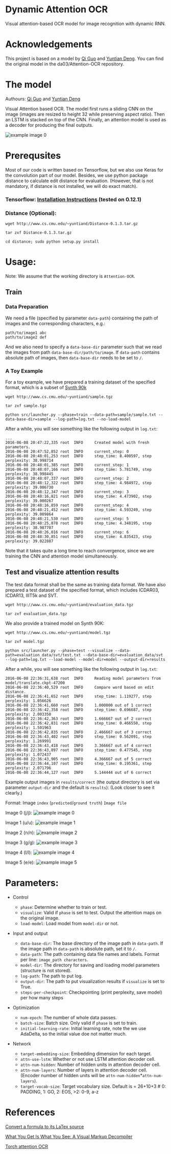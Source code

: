
# Dynamic Attention OCR

Visual attention-based OCR model for image recognition with dynamic RNN.

# Acknowledgements

This project is based on a model by [Qi Guo](http://qiguo.ml)  and [Yuntian Deng](https://github.com/da03). You can find the original model in the da03/Attention-OCR repository.

# The model
Authours: [Qi Guo](http://qiguo.ml) and [Yuntian Deng](https://github.com/da03)

Visual Attention based OCR. The model first runs a sliding CNN on the image (images are resized to height 32 while preserving aspect ratio). Then an LSTM is stacked on top of the CNN. Finally, an attention model is used as a decoder for producing the final outputs.

![example image 0](http://cs.cmu.edu/~yuntiand/OCR-2.jpg)

# Prerequsites
Most of our code is written based on Tensorflow, but we also use Keras for the convolution part of our model. Besides, we use python package distance to calculate edit distance for evaluation. (However, that is not mandatory, if distance is not installed, we will do exact match).

### Tensorflow: [Installation Instructions](https://www.tensorflow.org/get_started/os_setup#download-and-setup) (tested on 0.12.1)

### Distance (Optional):

```
wget http://www.cs.cmu.edu/~yuntiand/Distance-0.1.3.tar.gz
```

```
tar zxf Distance-0.1.3.tar.gz
```

```
cd distance; sudo python setup.py install
```

# Usage:

Note: We assume that the working directory is `Attention-OCR`.

## Train

### Data Preparation
We need a file (specified by parameter `data-path`) containing the path of images and the corresponding characters, e.g.:

```
path/to/image1 abc
path/to/image2 def
```

And we also need to specify a `data-base-dir` parameter such that we read the images from path `data-base-dir/path/to/image`. If `data-path` contains absolute path of images, then `data-base-dir` needs to be set to `/`.

### A Toy Example

For a toy example, we have prepared a training dataset of the specified format, which is a subset of [Synth 90k](http://www.robots.ox.ac.uk/~vgg/data/text/)

```
wget http://www.cs.cmu.edu/~yuntiand/sample.tgz
```

```
tar zxf sample.tgz
```

```
python src/launcher.py --phase=train --data-path=sample/sample.txt --data-base-dir=sample --log-path=log.txt --no-load-model
```

After a while, you will see something like the following output in `log.txt`:

```
...
2016-06-08 20:47:22,335 root  INFO     Created model with fresh parameters.
2016-06-08 20:47:52,852 root  INFO     current_step: 0
2016-06-08 20:48:01,253 root  INFO     step_time: 8.400597, step perplexity: 38.998714
2016-06-08 20:48:01,385 root  INFO     current_step: 1
2016-06-08 20:48:07,166 root  INFO     step_time: 5.781749, step perplexity: 38.998445
2016-06-08 20:48:07,337 root  INFO     current_step: 2
2016-06-08 20:48:12,322 root  INFO     step_time: 4.984972, step perplexity: 39.006730
2016-06-08 20:48:12,347 root  INFO     current_step: 3
2016-06-08 20:48:16,821 root  INFO     step_time: 4.473902, step perplexity: 39.000267
2016-06-08 20:48:16,859 root  INFO     current_step: 4
2016-06-08 20:48:21,452 root  INFO     step_time: 4.593249, step perplexity: 39.009864
2016-06-08 20:48:21,530 root  INFO     current_step: 5
2016-06-08 20:48:25,878 root  INFO     step_time: 4.348195, step perplexity: 38.987707
2016-06-08 20:48:26,016 root  INFO     current_step: 6
2016-06-08 20:48:30,851 root  INFO     step_time: 4.835423, step perplexity: 39.022887
```

Note that it takes quite a long time to reach convergence, since we are training the CNN and attention model simultaneously.

## Test and visualize attention results

The test data format shall be the same as training data format. We have also prepared a test dataset of the specified format, which includes ICDAR03, ICDAR13, IIIT5k and SVT.

```
wget http://www.cs.cmu.edu/~yuntiand/evaluation_data.tgz
```

```
tar zxf evaluation_data.tgz
```

We also provide a trained model on Synth 90K:

```
wget http://www.cs.cmu.edu/~yuntiand/model.tgz
```

```
tar zxf model.tgz
```

```
python src/launcher.py --phase=test --visualize --data-path=evaluation_data/svt/test.txt --data-base-dir=evaluation_data/svt --log-path=log.txt --load-model --model-dir=model --output-dir=results
```

After a while, you will see something like the following output in `log.txt`:

```
2016-06-08 22:36:31,638 root  INFO     Reading model parameters from model/translate.ckpt-47200
2016-06-08 22:36:40,529 root  INFO     Compare word based on edit distance.
2016-06-08 22:36:41,652 root  INFO     step_time: 1.119277, step perplexity: 1.056626
2016-06-08 22:36:41,660 root  INFO     1.000000 out of 1 correct
2016-06-08 22:36:42,358 root  INFO     step_time: 0.696687, step perplexity: 2.003350
2016-06-08 22:36:42,363 root  INFO     1.666667 out of 2 correct
2016-06-08 22:36:42,831 root  INFO     step_time: 0.466550, step perplexity: 1.501963
2016-06-08 22:36:42,835 root  INFO     2.466667 out of 3 correct
2016-06-08 22:36:43,402 root  INFO     step_time: 0.562091, step perplexity: 1.269991
2016-06-08 22:36:43,418 root  INFO     3.366667 out of 4 correct
2016-06-08 22:36:43,897 root  INFO     step_time: 0.477545, step perplexity: 1.072437
2016-06-08 22:36:43,905 root  INFO     4.366667 out of 5 correct
2016-06-08 22:36:44,107 root  INFO     step_time: 0.195361, step perplexity: 2.071796
2016-06-08 22:36:44,127 root  INFO     5.144444 out of 6 correct

```

Example output images in `results/correct` (the output directory is set via parameter `output-dir` and the default is `results`): (Look closer to see it clearly.)

Format: Image `index` (`predicted`/`ground truth`) `Image file`

Image 0 (j/j): ![example image 0](http://cs.cmu.edu/~yuntiand/2evaluation_data_icdar13_images_word_370.png/image_0.jpg)

Image 1 (u/u): ![example image 1](http://cs.cmu.edu/~yuntiand/2evaluation_data_icdar13_images_word_370.png/image_1.jpg)

Image 2 (n/n): ![example image 2](http://cs.cmu.edu/~yuntiand/2evaluation_data_icdar13_images_word_370.png/image_2.jpg)

Image 3 (g/g): ![example image 3](http://cs.cmu.edu/~yuntiand/2evaluation_data_icdar13_images_word_370.png/image_3.jpg)

Image 4 (l/l): ![example image 4](http://cs.cmu.edu/~yuntiand/2evaluation_data_icdar13_images_word_370.png/image_4.jpg)

Image 5 (e/e): ![example image 5](http://cs.cmu.edu/~yuntiand/2evaluation_data_icdar13_images_word_370.png/image_5.jpg)


# Parameters:

- Control
    * `phase`: Determine whether to train or test.
    * `visualize`: Valid if `phase` is set to test. Output the attention maps on the original image.
    * `load-model`: Load model from `model-dir` or not.

- Input and output
    * `data-base-dir`: The base directory of the image path in `data-path`. If the image path in `data-path` is absolute path, set it to `/`.
    * `data-path`: The path containing data file names and labels. Format per line: `image_path characters`.
    * `model-dir`: The directory for saving and loading model parameters (structure is not stored).
    * `log-path`: The path to put log.
    * `output-dir`: The path to put visualization results if `visualize` is set to True.
    * `steps-per-checkpoint`: Checkpointing (print perplexity, save model) per how many steps

- Optimization
    * `num-epoch`: The number of whole data passes.
    * `batch-size`: Batch size. Only valid if `phase` is set to train.
    * `initial-learning-rate`: Initial learning rate, note the we use AdaDelta, so the initial value doe not matter much.

- Network
    * `target-embedding-size`: Embedding dimension for each target.
    * `attn-use-lstm`: Whether or not use LSTM attention decoder cell.
    * `attn-num-hidden`: Number of hidden units in attention decoder cell.
    * `attn-num-layers`: Number of layers in attention decoder cell. (Encoder number of hidden units will be `attn-num-hidden`*`attn-num-layers`).
    * `target-vocab-size`: Target vocabulary size. Default is = 26+10+3 # 0: PADDING, 1: GO, 2: EOS, >2: 0-9, a-z


# References

[Convert a formula to its LaTex source](https://github.com/harvardnlp/im2markup)

[What You Get Is What You See: A Visual Markup Decompiler](https://arxiv.org/pdf/1609.04938.pdf)

[Torch attention OCR](https://github.com/da03/torch-Attention-OCR)
